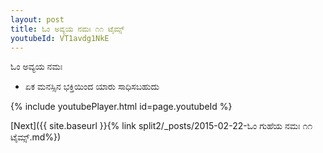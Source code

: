 ```yaml
---
layout: post
title: ಓಂ ಅವ್ಯಯ ನಮಃ ೧೧ ಟೈಮ್ಸ್
youtubeId: VT1avdg1NkE
---
```

 
 
 ಓಂ ಅವ್ಯಯ ನಮಃ  
 
 -  ಏಕ ಮನಸ್ಸಿನ ಭಕ್ತಿಯಿಂದ ಯಾರು ಸಾಧಿಸಬಹುದು 
 
  
 
  
 
 
 
 
 
 


{% include youtubePlayer.html id=page.youtubeId %}
 
[Next]({{ site.baseurl }}{% link  split2/_posts/2015-02-22-ಓಂ ಗುಹೆಯ ನಮಃ ೧೧ ಟೈಮ್ಸ್.md%})
 
